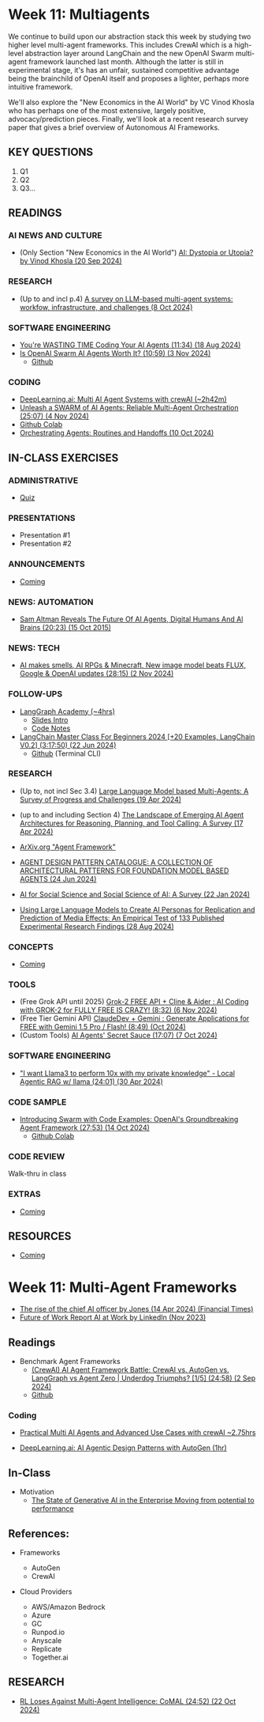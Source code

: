 # Week 11: Multiagents

We continue to build upon our abstraction stack this week by studying two higher level multi-agent frameworks. This includes CrewAI which is a high-level abstraction layer around LangChain and the new OpenAI Swarm multi-agent framework launched last month. Although the latter is still in experimental stage, it's has an unfair, sustained competitive advantage being the brainchild of OpenAI itself and proposes a lighter, perhaps more intuitive framework.

We'll also explore the "New Economics in the AI World" by VC Vinod Khosla who has perhaps one of the most extensive, largely positive, advocacy/prediction pieces. Finally, we'll look at a recent research survey paper that gives a brief overview of Autonomous AI Frameworks.

## KEY QUESTIONS

1. Q1
2. Q2
3. Q3...

## READINGS

### AI NEWS AND CULTURE

* (Only Section "New Economics in the AI World") [AI: Dystopia or Utopia? by Vinod Khosla (20 Sep 2024)](https://www.khoslaventures.com/ai-dystopia-or-utopia/)

### RESEARCH

* (Up to and incl p.4) [A survey on LLM-based multi-agent systems: workfow, infrastructure, and challenges (8 Oct 2024)](https://link.springer.com/content/pdf/10.1007/s44336-024-00009-2.pdf)

### SOFTWARE ENGINEERING

* [You're WASTING TIME Coding Your AI Agents (11:34) (18 Aug 2024)](https://www.youtube.com/watch?v=VxTw9tzzlbc)
* [Is OpenAI Swarm AI Agents Worth It? (10:59) (3 Nov 2024)](https://www.youtube.com/watch?v=9jpf9qLUCm0)
  * [Github](https://github.com/tylerprogramming/ai/tree/main/openai_swarm)

### CODING

* [DeepLearning.ai: Multi AI Agent Systems with crewAI (~2h42m)](https://www.deeplearning.ai/short-courses/multi-ai-agent-systems-with-crewai/)
* [Unleash a SWARM of AI Agents: Reliable Multi-Agent Orchestration (25:07) (4 Nov 2024)](https://www.youtube.com/watch?v=eCoObzaHYC4)
* [Github Colab](https://github.com/ALucek/swarm-meal-planner/blob/main/swarm_multiagent_framework.ipynb)
* [Orchestrating Agents: Routines and Handoffs (10 Oct 2024)](https://cookbook.openai.com/examples/orchestrating_agents)


## IN-CLASS EXERCISES

### ADMINISTRATIVE

* [Quiz](oh_noes_404.md)

### PRESENTATIONS

* Presentation #1
* Presentation #2

### ANNOUNCEMENTS

* [Coming](oh_noes_404.md)
  
### NEWS: AUTOMATION

* [Sam Altman Reveals The Future Of AI Agents, Digital Humans And Al Brains (20:23) (15 Oct 2015)](https://www.youtube.com/watch?v=rxWi9-To8Qs&t=608s)
  
### NEWS: TECH

* [AI makes smells, AI RPGs & Minecraft, New image model beats FLUX, Google & OpenAI updates (28:15) (2 Nov 2024)](https://www.youtube.com/watch?v=0NtUEzBIJf0)

### FOLLOW-UPS

* [LangGraph Academy (~4hrs)](https://academy.langchain.com/courses/intro-to-langgraph)
  * [Slides Intro](../slides/LangChain_Academy_-_Introduction_to_LangGraph_-_Motivation.pdf)
  * [Code Notes](https://langchain-ai.github.io/langgraph/tutorials/introduction/)
* [LangChain Master Class For Beginners 2024 [+20 Examples, LangChain V0.2] (3:17:50) (22 Jun 2024)](https://brandonhancock.io/langchain-master-class)
  * [Github](https://github.com/bhancockio) (Terminal CLI)

### RESEARCH

* (Up to, not incl Sec 3.4) [Large Language Model based Multi-Agents: A Survey of Progress and Challenges (19 Apr 2024)](https://export.arxiv.org/pdf/2402.01680v2.pdf)
* (up to and including Section 4) [The Landscape of Emerging AI Agent Architectures for Reasoning, Planning, and Tool Calling: A Survey (17 Apr 2024)](https://arxiv.org/pdf/2404.11584)

* [ArXiv.org "Agent Framework"](https://arxiv.org/search/advanced?advanced=&terms-0-operator=AND&terms-0-term=agentic+framework&terms-0-field=title&classification-computer_science=y&classification-physics_archives=all&classification-include_cross_list=include&date-filter_by=all_dates&date-year=&date-from_date=&date-to_date=&date-date_type=submitted_date&abstracts=show&size=50&order=-announced_date_first)
* [AGENT DESIGN PATTERN CATALOGUE: A COLLECTION OF ARCHITECTURAL PATTERNS FOR FOUNDATION MODEL BASED AGENTS (24 Jun 2024)](https://export.arxiv.org/pdf/2405.10467v3.pdf)
* [AI for Social Science and Social Science of AI: A Survey (22 Jan 2024)](https://arxiv.org/pdf/2401.11839)
* [Using Large Language Models to Create AI Personas for Replication and Prediction of Media Effects: An Empirical Test of 133 Published Experimental Research Findings (28 Aug 2024)](https://arxiv.org/pdf/2408.16073)

### CONCEPTS

* [Coming](oh_noes_404.md)

### TOOLS

* (Free Grok API until 2025) [Grok-2 FREE API + Cline & Aider : AI Coding with GROK-2 for FULLY FREE IS CRAZY! (8:32) (6 Nov 2024)](https://www.youtube.com/watch?v=nHzJPJtd)
* (Free Tier Gemini API) [ClaudeDev + Gemini : Generate Applications for FREE with Gemini 1.5 Pro / Flash! (8:49) (Oct 2024)](https://www.youtube.com/watch?v=FAFmP82bhDA&t=67s)
* (Custom Tools) [AI Agents' Secret Sauce (17:07) (7 Oct 2024)](https://www.youtube.com/watch?v=MRYqhbtLTmM)

### SOFTWARE ENGINEERING

* ["I want Llama3 to perform 10x with my private knowledge" - Local Agentic RAG w/ llama (24:01) (30 Apr 2024)](https://www.youtube.com/watch?v=u5Vcrwpzoz8)

### CODE SAMPLE

* [Introducing Swarm with Code Examples: OpenAI's Groundbreaking Agent Framework (27:53) (14 Oct 2024)](https://www.youtube.com/watch?v=npAljHBeKPc)
  * [Github Colab](https://colab.research.google.com/drive/1gx5zmdIcJwwKIvDmNRoJmqpdeLh6UnCN?usp=sharing)

### CODE REVIEW

Walk-thru in class

### EXTRAS

* [Coming](oh_noes_404.md)

## RESOURCES

* [Coming](oh_noes_404.md)







# Week 11: Multi-Agent Frameworks

* [The rise of the chief AI officer by Jones (14 Apr 2024) (Financial Times)](https://archive.ph/anHEk#selection-2365.0-2365.275)
* [Future of Work Report AI at Work by LinkedIn (Nov 2023)](https://economicgraph.linkedin.com/content/dam/me/economicgraph/en-us/PDF/future-of-work-report-ai-november-2023.pdf)

## Readings

* Benchmark Agent Frameworks
  * [(CrewAI) AI Agent Framework Battle: CrewAI vs. AutoGen vs. LangGraph vs Agent Zero | Underdog Triumphs? [1/5] (24:58) (2 Sep 2024)](https://www.youtube.com/watch?v=bBl0JyK4K4E)
  * [Github](https://github.com/Florenz23/ai-agent-videos/tree/master/benchmark_stock_analysis)

### Coding

* [Practical Multi AI Agents and Advanced Use Cases with crewAI ~2.75hrs](https://www.deeplearning.ai/short-courses/practical-multi-ai-agents-and-advanced-use-cases-with-crewai/)

* [DeepLearning.ai: AI Agentic Design Patterns with AutoGen (1hr)](https://www.deeplearning.ai/short-courses/ai-agentic-design-patterns-with-autogen/)


## In-Class

* Motivation
  * [The State of Generative AI in the Enterprise
Moving from potential to performance](https://www2.deloitte.com/us/en/pages/consulting/articles/state-of-generative-ai-in-enterprise.html)

## References:

* Frameworks
  * AutoGen
  * CrewAI


* Cloud Providers
  * AWS/Amazon Bedrock
  * Azure
  * GC
  * Runpod.io
  * Anyscale
  * Replicate
  * Together.ai

## RESEARCH

* [RL Loses Against Multi-Agent Intelligence: CoMAL (24:52) (22 Oct 2024)](https://www.youtube.com/watch?v=8RKk-IhNRZ0)